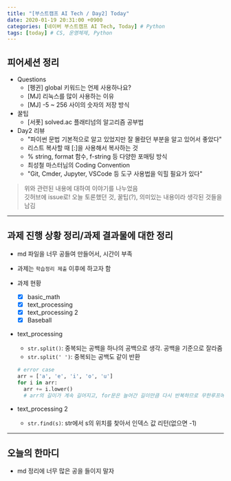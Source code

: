 ```yaml
---
title: "[부스트캠프 AI Tech / Day2] Today"
date: 2020-01-19 20:31:00 +0900
categories: [네이버 부스트캠프 AI Tech, Today] # Python
tags: [today] # CS, 운영체제, Python
---
```



## **피어세션 정리**

- Questions
  - [펭귄] global 키워드는 언제 사용하나요?
  - [MJ] 리눅스를 많이 사용하는 이유
  - [MJ] -5 ~ 256 사이의 숫자의 저장 방식
- 꿀팁
  - [서폿] solved.ac 플래티넘의 알고리즘 공부법
- Day2 리뷰
  - "파이썬 문법 기본적으로 알고 있었지만 잘 몰랐던 부분을 알고 있어서 좋았다"
  - 리스트 복사할 때 [:]을 사용해서 복사하는 것
  - % string, format 함수, f-string 등 다양한 포매팅 방식
  - 최성철 마스터님의 Coding Convention
  - "Git, Cmder, Jupyter, VSCode 등 도구 사용법을 익힐 필요가 있다"

> 위와 관련된 내용에 대하여 이야기를 나누었음  
깃허브에 issue로! 오늘 토론했던 것, 꿀팁(?), 의미있는 내용이라 생각된 것들을 남김

---

## **과제 진행 상황 정리/과제 결과물에 대한 정리**

- md 파일을 너무 공들여 만들어서, 시간이 부족
- 과제는 `학습정리 제출` 이후에 하고자 함
- 과제 현황
  - [x] basic_math
  - [X] text_processing
  - [x] text_processing 2
  - [x] Baseball

- text_processing
  - `str.split()`: 중복되는 공백을 하나의 공백으로 생각. 공백을 기준으로 잘라줌
  - `str.split(' ')`: 중복되는 공백도 같이 반환

  ```python
  # error case
  arr = ['a', 'e', 'i', 'o', 'u']
  for i in arr:
    arr += i.lower()
    # arr의 길이가 계속 길어지고, for문은 늘어간 길이만큼 다시 반복하므로 무한루프에 빠지게 됨
  ```

- text_processing 2
  - `str.find(s)`: str에서 s의 위치를 찾아서 인덱스 값 리턴(없으면 -1)

---

## **오늘의 한마디**

- md 정리에 너무 많은 공을 들이지 말자
